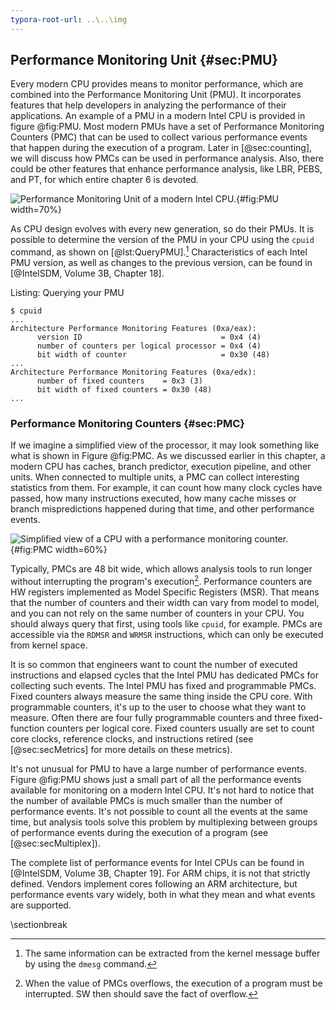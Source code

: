 ```yaml
---
typora-root-url: ..\..\img
---
```


## Performance Monitoring Unit {#sec:PMU}

Every modern CPU provides means to monitor performance, which are combined into the Performance Monitoring Unit (PMU). It incorporates features that help developers in analyzing the performance of their applications. An example of a PMU in a modern Intel CPU is provided in figure @fig:PMU. Most modern PMUs have a set of Performance Monitoring Counters (PMC) that can be used to collect various performance events that happen during the execution of a program. Later in [@sec:counting], we will discuss how PMCs can be used in performance analysis. Also, there could be other features that enhance performance analysis, like LBR, PEBS, and PT, for which entire chapter 6 is devoted.

![Performance Monitoring Unit of a modern Intel CPU.](/uarch/PMU.png){#fig:PMU width=70%}

As CPU design evolves with every new generation, so do their PMUs. It is possible to determine the version of the PMU in your CPU using the `cpuid` command, as shown on [@lst:QueryPMU].[^1] Characteristics of each Intel PMU version, as well as changes to the previous version, can be found in [@IntelSDM, Volume 3B, Chapter 18].

Listing: Querying your PMU

~~~~ {#lst:QueryPMU .bash}
$ cpuid
...
Architecture Performance Monitoring Features (0xa/eax):
      version ID                               = 0x4 (4)
      number of counters per logical processor = 0x4 (4)
      bit width of counter                     = 0x30 (48)
...
Architecture Performance Monitoring Features (0xa/edx):
      number of fixed counters    = 0x3 (3)
      bit width of fixed counters = 0x30 (48)
...
~~~~~~~~~~~~~~~~~~~~~~~~~~~~~~~~~~~~~~~~~~~~~~~~~

### Performance Monitoring Counters {#sec:PMC}

If we imagine a simplified view of the processor, it may look something like what is shown in Figure @fig:PMC. As we discussed earlier in this chapter, a modern CPU has caches, branch predictor, execution pipeline, and other units. When connected to multiple units, a PMC can collect interesting statistics from them. For example, it can count how many clock cycles have passed, how many instructions executed, how many cache misses or branch mispredictions happened during that time, and other performance events.

![Simplified view of a CPU with a performance monitoring counter.](/uarch/PMC.png){#fig:PMC width=60%}

Typically, PMCs are 48 bit wide, which allows analysis tools to run longer without interrupting the program's execution[^2]. Performance counters are HW registers implemented as Model Specific Registers (MSR). That means that the number of counters and their width can vary from model to model, and you can not rely on the same number of counters in your CPU. You should always query that first, using tools like `cpuid`, for example. PMCs are accessible via the `RDMSR` and `WRMSR` instructions, which can only be executed from kernel space.

It is so common that engineers want to count the number of executed instructions and elapsed cycles that the Intel PMU has dedicated PMCs for collecting such events. The Intel PMU has fixed and programmable PMCs. Fixed counters always measure the same thing inside the CPU core. With programmable counters, it's up to the user to choose what they want to measure. Often there are four fully programmable counters and three fixed-function counters per logical core. Fixed counters usually are set to count core clocks, reference clocks, and instructions retired (see [@sec:secMetrics] for more details on these metrics).

It's not unusual for PMU to have a large number of performance events. Figure @fig:PMU shows just a small part of all the performance events available for monitoring on a modern Intel CPU. It's not hard to notice that the number of available PMCs is much smaller than the number of performance events. It's not possible to count all the events at the same time, but analysis tools solve this problem by multiplexing between groups of performance events during the execution of a program (see [@sec:secMultiplex]). 

The complete list of performance events for Intel CPUs can be found in [@IntelSDM, Volume 3B, Chapter 19]. For ARM chips, it is not that strictly defined. Vendors implement cores following an ARM architecture, but performance events vary widely, both in what they mean and what events are supported.

[^1]: The same information can be extracted from the kernel message buffer by using the `dmesg` command.
[^2]: When the value of PMCs overflows, the execution of a program must be interrupted. SW then should save the fact of overflow.

\sectionbreak
